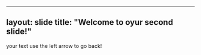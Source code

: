 -----
layout: slide
title: "Welcome to oyur second slide!"
-----
your text 
use the left arrow to go back! 

